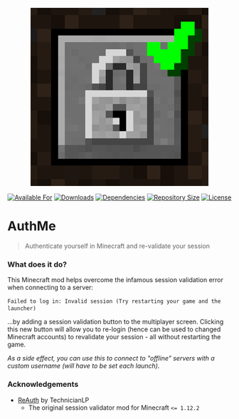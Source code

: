 <p align="center">
    <a href="https://github.com/Axieum/AuthMe"><img src="src/main/resources/logo.png" alt="AuthMe Logo"></a>
</p>

<p align="center">
    <a href="https://curseforge.com/minecraft/mc-mods/auth-me"><img src="http://cf.way2muchnoise.eu/versions/available%20for_auth-me_latest(555-34AA2F-FFF-00000000).svg" alt="Available For"></a>
    <a href="https://curseforge.com/minecraft/mc-mods/auth-me/files"><img src="http://cf.way2muchnoise.eu/full_auth-me_downloads(555-FF4C05-FFF-00000000-FFF).svg" alt="Downloads"></a>
    <a href="build.gradle"><img src="https://img.shields.io/librariesio/github/Axieum/AuthMe?style=flat-square" alt="Dependencies"></a>
    <a href="https://github.com/Axieum/AuthMe"><img src="https://img.shields.io/github/repo-size/Axieum/AuthMe?style=flat-square" alt="Repository Size"></a>
    <a href="https://opensource.org/licenses/MIT"><img src="https://img.shields.io/github/license/Axieum/AuthMe?style=flat-square" alt="License"></a>
</p>

# AuthMe
> Authenticate yourself in Minecraft and re-validate your session

### What does it do?

This Minecraft mod helps overcome the infamous session validation error when
connecting to a server:

```
Failed to log in: Invalid session (Try restarting your game and the launcher)
```

...by adding a session validation button to the multiplayer screen. Clicking
this new button will allow you to re-login (hence can be used to changed
Minecraft accounts) to revalidate your session - all without restarting the
game.

_As a side effect, you can use this to connect to "offline" servers with a
custom username (will have to be set each launch)._

### Acknowledgements

- [ReAuth](https://github.com/TechnicianLP/ReAuth) by TechnicianLP
  - The original session validator mod for Minecraft `<= 1.12.2`
